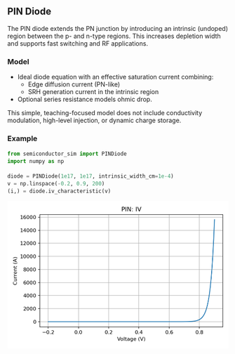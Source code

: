 ## PIN Diode

The PIN diode extends the PN junction by introducing an intrinsic (undoped) region
between the p- and n-type regions. This increases depletion width and supports fast
switching and RF applications.

### Model

- Ideal diode equation with an effective saturation current combining:
  - Edge diffusion current (PN-like)
  - SRH generation current in the intrinsic region
- Optional series resistance models ohmic drop.

This simple, teaching-focused model does not include conductivity modulation,
high-level injection, or dynamic charge storage.

### Example

```python
from semiconductor_sim import PINDiode
import numpy as np

diode = PINDiode(1e17, 1e17, intrinsic_width_cm=1e-4)
v = np.linspace(-0.2, 0.9, 200)
(i,) = diode.iv_characteristic(v)
```

![PIN: IV](../images/pin_iv.png)

